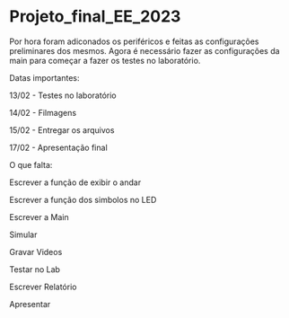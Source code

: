 # Projeto_final_EE_2023

Por hora foram adiconados os periféricos e feitas as configurações preliminares dos mesmos.
Agora é necessário fazer as configurações da main para começar a fazer os testes no laboratório.


Datas importantes:

13/02 - Testes no laboratório

14/02 - Filmagens 

15/02 - Entregar os arquivos

17/02 - Apresentação final

O que falta:

Escrever a função  de exibir o andar

Escrever a função dos simbolos no LED

Escrever a Main

Simular

Gravar Videos

Testar no Lab

Escrever Relatório

Apresentar
